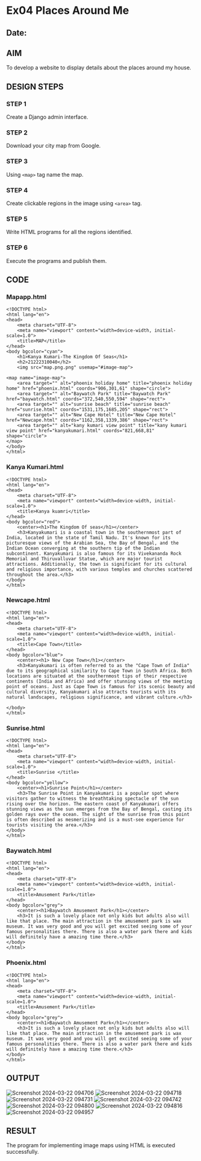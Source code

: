 # Ex04 Places Around Me
## Date: 

## AIM
To develop a website to display details about the places around my house.

## DESIGN STEPS

### STEP 1
Create a Django admin interface.

### STEP 2
Download your city map from Google.

### STEP 3
Using ```<map>``` tag name the map.

### STEP 4
Create clickable regions in the image using ```<area>``` tag.

### STEP 5
Write HTML programs for all the regions identified.

### STEP 6
Execute the programs and publish them.

## CODE
### Mapapp.html
```
<!DOCTYPE html>
<html lang="en">
<head>
    <meta charset="UTF-8">
    <meta name="viewport" content="width=device-width, initial-scale=1.0">
    <title>MAP</title>
</head>
<body bgcolor="cyan">
    <h1>Kanya Kumari-The Kingdom Of Seas</h1>
    <h2>21222310040</h2>
    <img src="map.png.png" usemap="#image-map">

<map name="image-map">
    <area target="" alt="phoenix holiday home" title="phoenix holiday home" href="phoenix.html" coords="906,301,61" shape="circle">
    <area target="" alt="Baywatch Park" title="Baywatch Park" href="baywatch.html" coords="372,540,550,594" shape="rect">
    <area target="" alt="sunrise beach" title="sunrise beach" href="sunrise.html" coords="1531,175,1685,205" shape="rect">
    <area target="" alt="New Cape Hotel" title="New Cape Hotel" href="Newcape.html" coords="1162,358,1339,386" shape="rect">
    <area target="" alt="kany kumari view point" title="kany kumari view point" href="kanyakumari.html" coords="821,668,81" shape="circle">
</map>
</body>
</html>
```
### Kanya Kumari.html
```
<!DOCTYPE html>
<html lang="en">
<head>
    <meta charset="UTF-8">
    <meta name="viewport" content="width=device-width, initial-scale=1.0">
    <title>Kanya kuamri</title>
</head>
<body bgcolor="red">
    <center><h1>The Kingdom Of seas</h1></center>
    <h3>Kanyakumari is a coastal town in the southernmost part of India, located in the state of Tamil Nadu. It's known for its picturesque views of the Arabian Sea, the Bay of Bengal, and the Indian Ocean converging at the southern tip of the Indian subcontinent. Kanyakumari is also famous for its Vivekananda Rock Memorial and Thiruvalluvar Statue, which are major tourist attractions. Additionally, the town is significant for its cultural and religious importance, with various temples and churches scattered throughout the area.</h3>
</body>
</html>
```
### Newcape.html
```
<!DOCTYPE html>
<html lang="en">
<head>
    <meta charset="UTF-8">
    <meta name="viewport" content="width=device-width, initial-scale=1.0">
    <title>Cape Town</title>
</head>
<body bgcolor="blue">
    <center><h1> New Cape Town</h1></center>
    <h3>Kanyakumari is often referred to as the "Cape Town of India" due to its geographical similarity to Cape Town in South Africa. Both locations are situated at the southernmost tips of their respective continents (India and Africa) and offer stunning views of the meeting point of oceans. Just as Cape Town is famous for its scenic beauty and cultural diversity, Kanyakumari also attracts tourists with its natural landscapes, religious significance, and vibrant culture.</h3>
    
</body>
</html>
```

### Sunrise.html
```
<!DOCTYPE html>
<html lang="en">
<head>
    <meta charset="UTF-8">
    <meta name="viewport" content="width=device-width, initial-scale=1.0">
    <title>Sunrise </title>
</head>
<body bgcolor="yellow">
    <center><h1>Sunrise Point</h1></center>
    <h3>The Sunrise Point in Kanyakumari is a popular spot where visitors gather to witness the breathtaking spectacle of the sun rising over the horizon. The eastern coast of Kanyakumari offers stunning views as the sun emerges from the Bay of Bengal, casting its golden rays over the ocean. The sight of the sunrise from this point is often described as mesmerizing and is a must-see experience for tourists visiting the area.</h3>
</body>
</html>
```
### Baywatch.html
```
<!DOCTYPE html>
<html lang="en">
<head>
    <meta charset="UTF-8">
    <meta name="viewport" content="width=device-width, initial-scale=1.0">
    <title>Amusement Park</title>
</head>
<body bgcolor="grey">
    <center><h1>Baywatch Amusement Park</h1></center>
    <h3>It is such a lovely place not only kids but adults also will like that place. The main attraction in the amusement park is wax museum. It was very good and you will get excited seeing some of your famous personalities there. There is also a water park there and kids will definitely have a amazing time there.</h3>
</body>
</html>
```
### Phoenix.html
```
<!DOCTYPE html>
<html lang="en">
<head>
    <meta charset="UTF-8">
    <meta name="viewport" content="width=device-width, initial-scale=1.0">
    <title>Amusement Park</title>
</head>
<body bgcolor="grey">
    <center><h1>Baywatch Amusement Park</h1></center>
    <h3>It is such a lovely place not only kids but adults also will like that place. The main attraction in the amusement park is wax museum. It was very good and you will get excited seeing some of your famous personalities there. There is also a water park there and kids will definitely have a amazing time there.</h3>
</body>
</html>
```







## OUTPUT
![Screenshot 2024-03-22 094706](https://github.com/Nishanth-018/NearMe/assets/149347651/e710ab69-894c-4c2d-8879-a95db838b2d0)
![Screenshot 2024-03-22 094718](https://github.com/Nishanth-018/NearMe/assets/149347651/d103fb54-8985-489f-93a2-c7d49aac4f02)
![Screenshot 2024-03-22 094731](https://github.com/Nishanth-018/NearMe/assets/149347651/437a30e2-901d-4946-affb-3d4dfa5ba2ef)
![Screenshot 2024-03-22 094742](https://github.com/Nishanth-018/NearMe/assets/149347651/f57572dc-a608-4dbb-bba0-0dc85ca7f643)
![Screenshot 2024-03-22 094800](https://github.com/Nishanth-018/NearMe/assets/149347651/37cf8a26-c9f5-4175-9107-ce1f6f7ef0aa)
![Screenshot 2024-03-22 094816](https://github.com/Nishanth-018/NearMe/assets/149347651/91897e44-0aeb-46a7-9225-17050d196116)
![Screenshot 2024-03-22 094957](https://github.com/Nishanth-018/NearMe/assets/149347651/8e83d452-d95a-41d8-986f-c3a569878530)











## RESULT
The program for implementing image maps using HTML is executed successfully.
